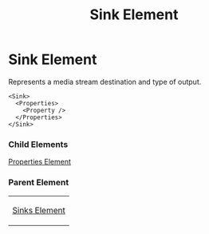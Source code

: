 ﻿---
title: Sink Element
TOCTitle: Sink Element
ms:assetid: fae373bb-4e57-43d7-8537-967cf4744356
ms:mtpsurl: https://msdn.microsoft.com/en-us/library/Hh547076(v=VS.90)
ms:contentKeyID: 37836917
ms.date: 05/02/2012
mtps_version: v=VS.90
---

# Sink Element

Represents a media stream destination and type of output.

    <Sink>
      <Properties>
        <Property />
      </Properties>
    </Sink>

### Child Elements

[Properties Element](properties-element.md)

### Parent Element

<table>
<colgroup>
<col style="width: 100%" />
</colgroup>
<tbody>
<tr class="odd">
<td><p><a href="sinks-element.md">Sinks Element</a></p></td>
</tr>
</tbody>
</table>

